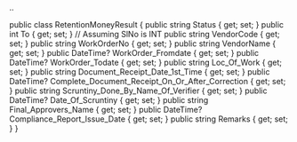 ..


public class RetentionMoneyResult
{
    public string Status { get; set; }
    public int To { get; set; }   // Assuming SlNo is INT
    public string VendorCode { get; set; }
    public string WorkOrderNo { get; set; }
    public string VendorName { get; set; }
    public DateTime? WorkOrder_Fromdate { get; set; }
    public DateTime? WorkOrder_Todate { get; set; }
    public string Loc_Of_Work { get; set; }
    public string Document_Receipt_Date_1st_Time { get; set; }
    public DateTime? Complete_Document_Receipt_On_Or_After_Correction { get; set; }
    public string Scruntiny_Done_By_Name_Of_Verifier { get; set; }
    public DateTime? Date_Of_Scruntiny { get; set; }
    public string Final_Approvers_Name { get; set; }
    public DateTime? Compliance_Report_Issue_Date { get; set; }
    public string Remarks { get; set; }
}
